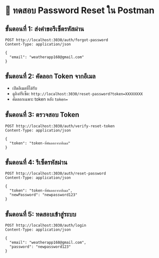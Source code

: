 # 🧪 ทดสอบ Password Reset ใน Postman

## ขั้นตอนที่ 1: ส่งคำขอรีเซ็ตรหัสผ่าน
```
POST http://localhost:3030/auth/forgot-password
Content-Type: application/json

{
  "email": "weatherapp168@gmail.com"
}
```

## ขั้นตอนที่ 2: คัดลอก Token จากอีเมล
- เปิดอีเมลที่ได้รับ
- ดูลิงก์รีเซ็ต: `http://localhost:3030/reset-password?token=XXXXXXXX`
- คัดลอกเฉพาะ token หลัง `token=`

## ขั้นตอนที่ 3: ตรวจสอบ Token
```
POST http://localhost:3030/auth/verify-reset-token
Content-Type: application/json

{
  "token": "token-ที่คัดลอกจากอีเมล"
}
```

## ขั้นตอนที่ 4: รีเซ็ตรหัสผ่าน
```
POST http://localhost:3030/auth/reset-password
Content-Type: application/json

{
  "token": "token-ที่คัดลอกจากอีเมล",
  "newPassword": "newpassword123"
}
```

## ขั้นตอนที่ 5: ทดสอบเข้าสู่ระบบ
```
POST http://localhost:3030/auth/login
Content-Type: application/json

{
  "email": "weatherapp168@gmail.com",
  "password": "newpassword123"
}
```
